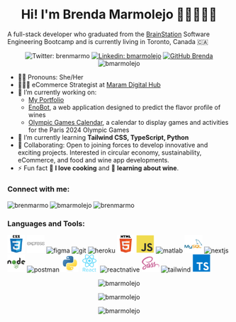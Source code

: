 <h1 align="center">Hi! I'm Brenda Marmolejo 👋🏽👩🏻‍💻</h1>

<p align="left">A full-stack developer who graduated from the <a href="https://brainstation.io/">BrainStation</a> Software Engineering Bootcamp and is currently living in Toronto, Canada 🇨🇦</p>



<div align="center" 
  <a href="https://twitter.com/brenmarmo"><img src="https://img.shields.io/twitter/follow/brenmarmo?style=social" alt="Twitter: brenmarmo" /></a>
  <a href="https://www.linkedin.com/in/bmarmolejo/"><img src="https://img.shields.io/badge/-bmarmolejo-blue?style=flat-square&logo=Linkedin&logoColor=white&link=https://www.linkedin.com/in/bmarmolejo/" alt="Linkedin: bmarmolejo" /></a>
  <a href="https://github.com/bmarmolejo" target="blank" style="div.lp-pom-root .lp-pom-text a {
        text-decoration: none;}"><img src="https://img.shields.io/github/followers/bmarmolejo?label=follow&style=social" alt="GitHub Brenda" /></a>
  <img src="https://komarev.com/ghpvc/?username=bmarmolejo&label=Profile%20views&color=0e75b6&style=flat" alt="bmarmolejo" />
</div>


- 👩🏻 Pronouns: She/Her
- 👩🏻‍💻 eCommerce Strategist at [Maram Digital Hub](http://maramhub.com/)
- 🔭 I’m currently working on:
   - [My Portfolio](https://github.com/bmarmolejo/bmarmolejo-portfolio)
   - [EnoBot](https://github.com/bmarmolejo/enobot), a web application designed to predict the flavor profile of wines
   - [Olympic Games Calendar](https://github.com/bmarmolejo/olympics), a calendar to display games and activities for the Paris 2024 Olympic Games
- 🌱 I’m currently learning **Tailwind CSS, TypeScript, Python**
- 👯 Collaborating: Open to joining forces to develop innovative and exciting projects. Interested in circular economy, sustainability, eCommerce, and food and wine app developments.
- ⚡ Fun fact 🍳 **I love cooking** and 🍷 **learning about wine**.

<h3 align="left">Connect with me:</h3>
<p align="left">
  <a href="https://twitter.com/brenmarmo" target="blank" style="text-decoration: underline; text-decoration-color: white;"><img align="center" src="https://raw.githubusercontent.com/rahuldkjain/github-profile-readme-generator/master/src/images/icons/Social/twitter.svg" alt="brenmarmo" height="30" width="40" /></a>
  <a href="https://linkedin.com/in/bmarmolejo" target="blank" style="text-decoration: underline; text-decoration-color: white;"><img align="center" src="https://raw.githubusercontent.com/rahuldkjain/github-profile-readme-generator/master/src/images/icons/Social/linked-in-alt.svg" alt="bmarmolejo" height="30" width="40" /></a>
  <a href="https://instagram.com/brenmarmo" target="blank" style="text-decoration: underline; text-decoration-color: white;"><img align="center" src="https://raw.githubusercontent.com/rahuldkjain/github-profile-readme-generator/master/src/images/icons/Social/instagram.svg" alt="brenmarmo" height="30" width="40" /></a>
</p>

<h3 align="left">Languages and Tools:</h3>
<p align="left">
  <a href="https://www.w3schools.com/css/" target="_blank" rel="noreferrer" style="text-decoration: underline; text-decoration-color: white;"><img src="https://raw.githubusercontent.com/devicons/devicon/master/icons/css3/css3-original-wordmark.svg" alt="css3" width="40" height="40"/></a> 
  <a href="https://expressjs.com" target="_blank" rel="noreferrer" style="text-decoration: underline; text-decoration-color: white;"><img src="https://raw.githubusercontent.com/devicons/devicon/master/icons/express/express-original-wordmark.svg" alt="express" width="40" height="40"/></a> 
  <a href="https://www.figma.com/" target="_blank" rel="noreferrer" style="text-decoration: underline; text-decoration-color: white;"><img src="https://www.vectorlogo.zone/logos/figma/figma-icon.svg" alt="figma" width="40" height="40"/></a> 
  <a href="https://git-scm.com/" target="_blank" rel="noreferrer" style="text-decoration: underline; text-decoration-color: white;"><img src="https://www.vectorlogo.zone/logos/git-scm/git-scm-icon.svg" alt="git" width="40" height="40"/></a> 
  <a href="https://heroku.com" target="_blank" rel="noreferrer" style="text-decoration: underline; text-decoration-color: white;"><img src="https://www.vectorlogo.zone/logos/heroku/heroku-icon.svg" alt="heroku" width="40" height="40"/></a> 
  <a href="https://www.w3.org/html/" target="_blank" rel="noreferrer" style="text-decoration: underline; text-decoration-color: white;"><img src="https://raw.githubusercontent.com/devicons/devicon/master/icons/html5/html5-original-wordmark.svg" alt="html5" width="40" height="40"/></a> 
  <a href="https://developer.mozilla.org/en-US/docs/Web/JavaScript" target="_blank" rel="noreferrer" style="text-decoration: underline; text-decoration-color: white;"><img src="https://raw.githubusercontent.com/devicons/devicon/master/icons/javascript/javascript-original.svg" alt="javascript" width="40" height="40"/></a> 
  <a href="https://www.mathworks.com/" target="_blank" rel="noreferrer" style="text-decoration: underline; text-decoration-color: white;"><img src="https://upload.wikimedia.org/wikipedia/commons/2/21/Matlab_Logo.png" alt="matlab" width="40" height="40"/></a> 
  <a href="https://www.mysql.com/" target="_blank" rel="noreferrer" style="text-decoration: underline; text-decoration-color: white;"><img src="https://raw.githubusercontent.com/devicons/devicon/master/icons/mysql/mysql-original-wordmark.svg" alt="mysql" width="40" height="40"/></a> 
  <a href="https://nextjs.org/" target="_blank" rel="noreferrer" style="text-decoration: underline; text-decoration-color: white;"><img src="https://cdn.worldvectorlogo.com/logos/nextjs-2.svg" alt="nextjs" width="40" height="40"/></a> 
  <a href="https://nodejs.org" target="_blank" rel="noreferrer" style="text-decoration: underline; text-decoration-color: white;"><img src="https://raw.githubusercontent.com/devicons/devicon/master/icons/nodejs/nodejs-original-wordmark.svg" alt="nodejs" width="40" height="40"/></a> 
  <a href="https://postman.com" target="_blank" rel="noreferrer" style="text-decoration: underline; text-decoration-color: white;"><img src="https://www.vectorlogo.zone/logos/getpostman/getpostman-icon.svg" alt="postman" width="40" height="40"/></a> 
  <a href="https://www.python.org" target="_blank" rel="noreferrer" style="text-decoration: underline; text-decoration-color: white;"><img src="https://raw.githubusercontent.com/devicons/devicon/master/icons/python/python-original.svg" alt="python" width="40" height="40"/></a> 
  <a href="https://reactjs.org/" target="_blank" rel="noreferrer" style="text-decoration: underline; text-decoration-color: white;"><img src="https://raw.githubusercontent.com/devicons/devicon/master/icons/react/react-original-wordmark.svg" alt="react" width="40" height="40"/></a> 
  <a href="https://reactnative.dev/" target="_blank" rel="noreferrer" style="text-decoration: underline; text-decoration-color: white;"><img src="https://reactnative.dev/img/header_logo.svg" alt="reactnative" width="40" height="40"/></a> 
  <a href="https://sass-lang.com" target="_blank" rel="noreferrer" style="text-decoration: underline; text-decoration-color: white;"><img src="https://raw.githubusercontent.com/devicons/devicon/master/icons/sass/sass-original.svg" alt="sass" width="40" height="40"/></a> 
  <a href="https://tailwindcss.com/" target="_blank" rel="noreferrer" style="text-decoration: underline; text-decoration-color: white;"><img src="https://www.vectorlogo.zone/logos/tailwindcss/tailwindcss-icon.svg" alt="tailwind" width="40" height="40"/></a> 
  <a href="https://www.typescriptlang.org/" target="_blank" rel="noreferrer" style="text-decoration: underline; text-decoration-color: white;"><img src="https://raw.githubusercontent.com/devicons/devicon/master/icons/typescript/typescript-original.svg" alt="typescript" width="40" height="40"/></a> 
</p>

<div align="center">
  <p>
    <img src="https://github-readme-stats.vercel.app/api/top-langs?username=bmarmolejo&show_icons=true&locale=en&layout=compact" alt="bmarmolejo" />
  </p>
  <p>
    <img src="https://github-readme-stats.vercel.app/api?username=bmarmolejo&show_icons=true&locale=en" alt="bmarmolejo" />
  </p>
  <p>
    <img src="https://github-readme-streak-stats.herokuapp.com/?user=bmarmolejo&" alt="bmarmolejo" />
  </p>
</div>
